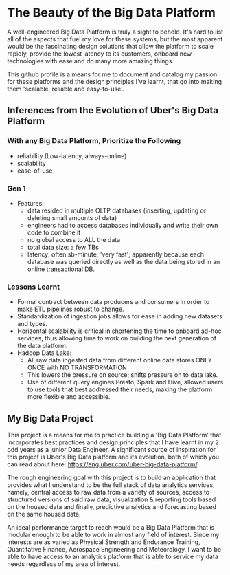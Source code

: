 # The Beauty of the Big Data Platform
A well-engineered Big Data Platform is truly a sight to behold. It's hard to list all of the aspects that fuel my love for these systems, but the most apparent would be the fascinating design solutions that allow the platform to scale rapidly, provide the lowest latency to its customers, onboard new technologies with ease and do many more amazing things.

This github profile is a means for me to document and catalog my passion for these platforms and the design principles I've learnt, that go into making them 'scalable, reliable and easy-to-use'. 

## Inferences from the Evolution of Uber's Big Data Platform

### With any Big Data Platform, Prioritize the Following
- reliability (Low-latency, always-online)
- scalability
- ease-of-use
	
### Gen 1
* Features:
  * data resided in multiple OLTP databases (inserting, updating or deleting small amounts of data)
  * engineers had to access databases individually and write their own code to combine it
  * no global access to ALL the data
  * total data size: a few TBs
  * latency: often sb-minute; 'very fast'; apparently because each database was queried directly as well as the data being stored in an online transactional DB.
		

### Lessons Learnt
- Formal contract between data producers and consumers in order to make ETL pipelines robust to change.
- Standardization of ingestion jobs allows for ease in adding new datasets and types.
- Horizontal scalability is critical in shortening the time to onboard ad-hoc services, thus allowing time to work on building the next generation of the data platform.
- Hadoop Data Lake:
	- All raw data ingested data from different online data stores ONLY ONCE with NO TRANSFORMATION
	- This lowers the pressure on source; shifts pressure on to data lake.
	- Use of different query engines Presto, Spark and Hive, allowed users to use tools that best addressed their needs, making the platform more flexible and accessible.
	

## My Big Data Project
This project is a means for me to practice building a 'Big Data Platform' that incorporates best practices and design principles that I have learnt in my 2 odd years as a junior Data Engineer. A significant source of inspiration for this project is Uber's Big Data platform and its evolution, both of which you can read about here: https://eng.uber.com/uber-big-data-platform/.

The rough engineering goal with this project is to build an application that provides what I understand to be the full stack of data analytics services, namely, central access to raw data from a variety of sources, access to structured versions of said raw data, visualization & reporting tools based on the housed data and finally, predictive analytics and forecasting based on the same housed data.

An ideal performance target to reach would be a Big Data Platform that is modular enough to be able to work in almost any field of interest. Since my interests are as varied as Physical Strength and Endurance Training, Quantitative Finance, Aerospace Engineering and Meteorology, I want to be able to have access to an analytics platform that is able to service my data needs regardless of my area of interest.

<!---
- 👋 Hi, I’m @pranavathreya
- 👀 I’m interested in Quantitative & Computational Finance, Machine Learning & Software Engineering.
- 🌱 I’m currently studying the book "Hands-On Machine Learning with Scikit-Learn, Keras and TensorFlow".
- 💞️ I’m looking to collaborate at any level on projects involving Big Data, Quantitative & Computational Finance, and ML.
- 📫 You can reach me at pranavsubbu@gmail.com.
--->
<!---
pranavathreya/pranavathreya is a ✨ special ✨ repository because its `README.md` (this file) appears on your GitHub profile.
You can click the Preview link to take a look at your changes.
--->
